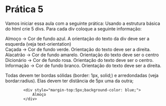 # Prática 5

Vamos iniciar essa aula com a seguinte prática: Usando a estrutura básica do html crie 5 divs. Para cada div coloque a seguinte informação:

Almoço -> Cor de fundo azul. A orientação do texto da div deve ser a esquerda (veja text-orientation)<br>
Caçada  -> Cor de fundo verde. Orientação do texto deve ser a direita.<br>
Alacatrão  -> Cor de fundo amarelo. Orientação do texto deve ser o centro<br>
Dicionário -> Cor de fundo rosa. Orientação do texto deve ser o centro.<br>
Informação  -> Cor de fundo branco. Orientação do texto deve ser a direita.<br>

Todas devem ter bordas sólidas (border: 1px, solid;) e arredondadas (veja bordar:radius). Elas devem ter distância de 5px uma da outra;


```
        <div style="margin-top:5px;background-color: blue;">
            Almoço
        </div>
```
